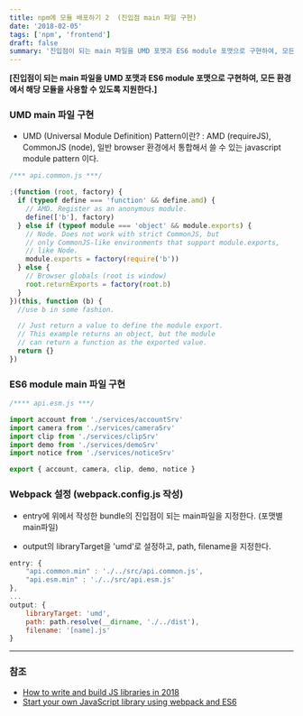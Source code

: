 ```yaml
---
title: npm에 모듈 배포하기 2  (진입점 main 파일 구현)
date: '2018-02-05'
tags: ['npm', 'frontend']
draft: false
summary: '진입점이 되는 main 파일을 UMD 포맷과 ES6 module 포맷으로 구현하여, 모든 환경에서 해당 모듈을 사용할 수 있도록 지원한다.'
---
```


**[진입점이 되는 main 파일을 UMD 포맷과 ES6 module 포맷으로 구현하여, 모든 환경에서 해당 모듈을 사용할 수 있도록 지원한다.]**

### UMD main 파일 구현

- UMD (Universal Module Definition) Pattern이란? : AMD (requireJS), CommonJS (node), 일반 browser 환경에서 통합해서 쓸 수 있는 javascript module pattern 이다.

```js
/*** api.common.js ***/

;(function (root, factory) {
  if (typeof define === 'function' && define.amd) {
    // AMD. Register as an anonymous module.
    define(['b'], factory)
  } else if (typeof module === 'object' && module.exports) {
    // Node. Does not work with strict CommonJS, but
    // only CommonJS-like environments that support module.exports,
    // like Node.
    module.exports = factory(require('b'))
  } else {
    // Browser globals (root is window)
    root.returnExports = factory(root.b)
  }
})(this, function (b) {
  //use b in some fashion.

  // Just return a value to define the module export.
  // This example returns an object, but the module
  // can return a function as the exported value.
  return {}
})
```

### ES6 module main 파일 구현

```js
/**** api.esm.js ***/

import account from './services/accountSrv'
import camera from './services/cameraSrv'
import clip from './services/clipSrv'
import demo from './services/demoSrv'
import notice from './services/noticeSrv'

export { account, camera, clip, demo, notice }
```

### Webpack 설정 (webpack.config.js 작성)

- entry에 위에서 작성한 bundle의 진입점이 되는 main파일을 지정한다. (포맷별 main파일)

- output의 libraryTarget을 'umd'로 설정하고, path, filename을 지정한다.

```js
entry: {
    "api.common.min" : './../src/api.common.js',
    "api.esm.min" : './../src/api.esm.js'
},
...
output: {
    libraryTarget: 'umd',
    path: path.resolve(__dirname, './../dist'),
    filename: '[name].js'
}
```

---

### 참조

- [How to write and build JS libraries in 2018](https://medium.com/@kelin2025/so-you-wanna-use-es6-modules-714f48b3a953)
- [Start your own JavaScript library using webpack and ES6](http://krasimirtsonev.com/blog/article/javascript-library-starter-using-webpack-es6)
